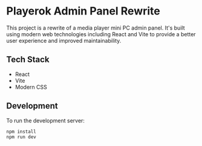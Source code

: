 # Playerok Admin Panel Rewrite

This project is a rewrite of a media player mini PC admin panel. It's built using modern web technologies including React and Vite to provide a better user experience and improved maintainability.

## Tech Stack
- React
- Vite
- Modern CSS

## Development
To run the development server:
```bash
npm install
npm run dev
``` 